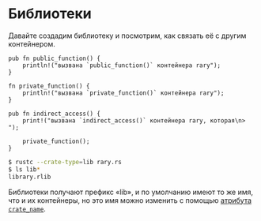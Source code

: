 # Библиотеки

Давайте создадим библиотеку и посмотрим, как связать её с другим контейнером.

```rust,editable
pub fn public_function() {
    println!("вызвана `public_function()` контейнера rary");
}

fn private_function() {
    println!("вызвана `private_function()` контейнера rary");
}

pub fn indirect_access() {
    print!("вызвана `indirect_access()` контейнера rary, которая\n> ");

    private_function();
}
```

```bash
$ rustc --crate-type=lib rary.rs
$ ls lib*
library.rlib
```

Библиотеки получают префикс «lib», и по умолчанию имеют то же имя,
что и их контейнеры, но это имя можно изменить
с помощью [атрибута `crate_name`][crate-name].

[crate-name]: attribute/crate.html